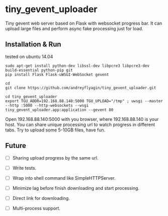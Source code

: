 # tiny_gevent_uploader
Tiny gevent web server based on Flask with websocket progress bar. It can upload large files and perform async fake processing just for load.

## Installation & Run
tested on ubuntu 14.04

```
sudo apt-get install python-dev libssl-dev libpcre3 libpcre3-dev build-essential python-pip git
pip install Flask Flask-uWSGI-WebSocket gevent

cd
git clone https://github.com/andreyflyagin/tiny_gevent_uploader.git

cd tiny_gevent_uploader
export TGU_ADDR=192.168.88.140:5000 TGU_UPLOAD="/tmp" ; uwsgi --master --http :5000 --http-websockets --wsgi tiny_gevent_uploader.app:application --gevent 80
```

Open 192.168.88.140:5000 with you browser, where 192.168.88.140 is your host.
You can share unique processing url to watch progress in different tabs.
Try to upload some 5-10GB files, have fun.


## Future
- [ ] Sharing upload progress by the same url.
- [ ] Write tests.
- [ ] Wrap into shell command like SimpleHTTPServer.
- [ ] Minimize lag before finish downloading and start processing.
- [ ] Direct link for downloading.
- [ ] Multi-process support.

